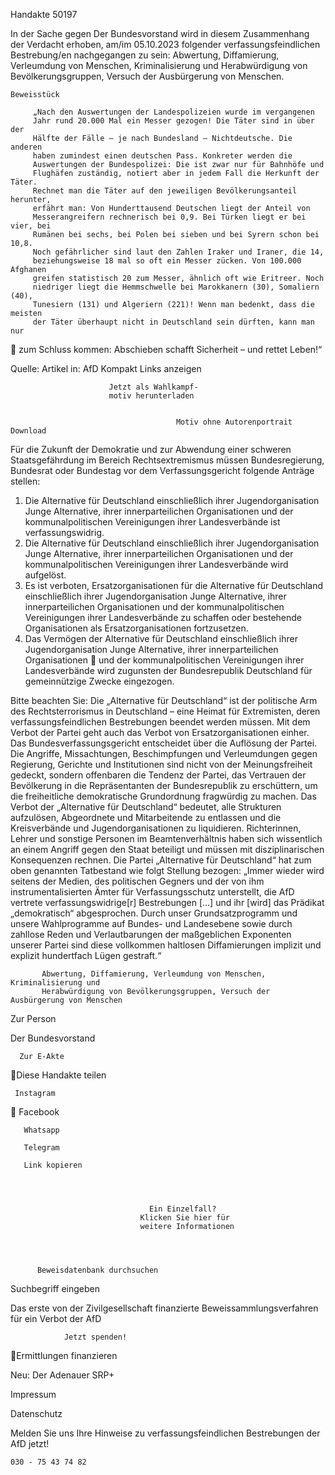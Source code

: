 Handakte 50197

In der Sache gegen Der Bundesvorstand wird in diesem Zusammenhang der
Verdacht erhoben, am/im 05.10.2023 folgender verfassungsfeindlichen
Bestrebung/en nachgegangen zu sein: Abwertung, Diffamierung, Verleumdung
von Menschen, Kriminalisierung und Herabwürdigung von
Bevölkerungsgruppen, Versuch der Ausbürgerung von Menschen.




    Beweisstück

         „Nach den Auswertungen der Landespolizeien wurde im vergangenen
         Jahr rund 20.000 Mal ein Messer gezogen! Die Täter sind in über der
         Hälfte der Fälle – je nach Bundesland – Nichtdeutsche. Die anderen
         haben zumindest einen deutschen Pass. Konkreter werden die
         Auswertungen der Bundespolizei: Die ist zwar nur für Bahnhöfe und
         Flughäfen zuständig, notiert aber in jedem Fall die Herkunft der Täter.
         Rechnet man die Täter auf den jeweiligen Bevölkerungsanteil herunter,
         erfährt man: Von Hunderttausend Deutschen liegt der Anteil von
         Messerangreifern rechnerisch bei 0,9. Bei Türken liegt er bei vier, bei
         Rumänen bei sechs, bei Polen bei sieben und bei Syrern schon bei 10,8.
         Noch gefährlicher sind laut den Zahlen Iraker und Iraner, die 14,
         beziehungsweise 18 mal so oft ein Messer zücken. Von 100.000 Afghanen
         greifen statistisch 20 zum Messer, ähnlich oft wie Eritreer. Noch
         niedriger liegt die Hemmschwelle bei Marokkanern (30), Somaliern (40),
         Tunesiern (131) und Algeriern (221)! Wenn man bedenkt, dass die meisten
         der Täter überhaupt nicht in Deutschland sein dürften, kann man nur
             zum Schluss kommen: Abschieben schafft Sicherheit – und rettet
             Leben!“



Quelle:
Artikel in: AfD Kompakt
Links anzeigen




                          Jetzt als Wahlkampf-
                          motiv herunterladen


                                         Motiv ohne Autorenportrait     Download




Für die Zukunft der Demokratie und zur Abwendung einer schweren
Staatsgefährdung im Bereich Rechtsextremismus müssen Bundesregierung,
Bundesrat oder Bundestag vor dem Verfassungsgericht folgende Anträge stellen:


   1. Die Alternative für Deutschland einschließlich ihrer Jugendorganisation
      Junge Alternative, ihrer innerparteilichen Organisationen und der
      kommunalpolitischen Vereinigungen ihrer Landesverbände ist
      verfassungswidrig.
   2. Die Alternative für Deutschland einschließlich ihrer Jugendorganisation
      Junge Alternative, ihrer innerparteilichen Organisationen und der
      kommunalpolitischen Vereinigungen ihrer Landesverbände wird aufgelöst.
   3. Es ist verboten, Ersatzorganisationen für die Alternative für Deutschland
      einschließlich ihrer Jugendorganisation Junge Alternative, ihrer
      innerparteilichen Organisationen und der kommunalpolitischen
      Vereinigungen ihrer Landesverbände zu schaffen oder bestehende
      Organisationen als Ersatzorganisationen fortzusetzen.
   4. Das Vermögen der Alternative für Deutschland einschließlich ihrer
      Jugendorganisation Junge Alternative, ihrer innerparteilichen Organisationen
      und der kommunalpolitischen Vereinigungen ihrer Landesverbände wird
      zugunsten der Bundesrepublik Deutschland für gemeinnützige Zwecke
      eingezogen.



Bitte beachten Sie: Die „Alternative für Deutschland“ ist der politische Arm des Rechtsterrorismus in
Deutschland – eine Heimat für Extremisten, deren verfassungsfeindlichen Bestrebungen beendet
werden müssen. Mit dem Verbot der Partei geht auch das Verbot von Ersatzorganisationen einher. Das
Bundesverfassungsgericht entscheidet über die Auflösung der Partei. Die Angriffe, Missachtungen,
Beschimpfungen und Verleumdungen gegen Regierung, Gerichte und Institutionen sind nicht von der
Meinungsfreiheit gedeckt, sondern offenbaren die Tendenz der Partei, das Vertrauen der Bevölkerung
in die Repräsentanten der Bundesrepublik zu erschüttern, um die freiheitliche demokratische
Grundordnung fragwürdig zu machen. Das Verbot der „Alternative für Deutschland“ bedeutet, alle
Strukturen aufzulösen, Abgeordnete und Mitarbeitende zu entlassen und die Kreisverbände und
Jugendorganisationen zu liquidieren. Richterinnen, Lehrer und sonstige Personen im
Beamtenverhältnis haben sich wissentlich an einem Angriff gegen den Staat beteiligt und müssen mit
disziplinarischen Konsequenzen rechnen.
Die Partei „Alternative für Deutschland“ hat zum oben genannten Tatbestand wie folgt Stellung
bezogen: „Immer wieder wird seitens der Medien, des politischen Gegners und der von ihm
instrumentalisierten Ämter für Verfassungsschutz unterstellt, die AfD vertrete verfassungswidrige[r]
Bestrebungen […] und ihr [wird] das Prädikat „demokratisch“ abgesprochen. Durch unser
Grundsatzprogramm und unsere Wahlprogramme auf Bundes- und Landesebene sowie durch zahllose
Reden und Verlautbarungen der maßgeblichen Exponenten unserer Partei sind diese vollkommen
haltlosen Diffamierungen implizit und explizit hundertfach Lügen gestraft.“




           Abwertung, Diffamierung, Verleumdung von Menschen, Kriminalisierung und
           Herabwürdigung von Bevölkerungsgruppen, Versuch der Ausbürgerung von Menschen




   Zur Person


   Der Bundesvorstand

      Zur E-Akte
Diese Handakte teilen


     Instagram
       Facebook

       Whatsapp

       Telegram

       Link kopieren




                                   Ein Einzelfall?
                                 Klicken Sie hier für
                                 weitere Informationen




          Beweisdatenbank durchsuchen

Suchbegriff eingeben

Das erste von der Zivilgesellschaft finanzierte
 Beweissammlungsverfahren für ein Verbot
                   der AfD

                Jetzt spenden!
Ermittlungen finanzieren

Neu: Der Adenauer SRP+

Impressum

Datenschutz




Melden Sie uns Ihre Hinweise zu verfassungsfeindlichen Bestrebungen der AfD
jetzt!

    030 - 75 43 74 82
